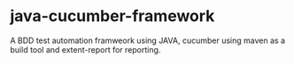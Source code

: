 # java-cucumber-framework
A BDD test automation framweork using JAVA, cucumber using maven as a build tool and extent-report for reporting. 
